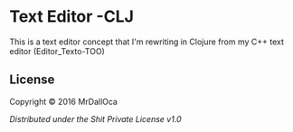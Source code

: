 # Text Editor -CLJ

This is a text editor concept that I'm rewriting in Clojure from my C++ text editor (Editor_Texto-TOO)

## License

Copyright © 2016 MrDallOca


_Distributed under the Shit Private License v1.0_
